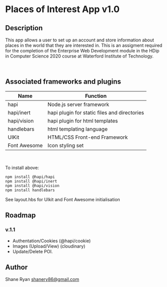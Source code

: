 # Places of Interest App v1.0

## Description
This app allows a user to set up an account and store information about places in the world that they are interested in. This is an assigment required for the completion of the Enterprise Web Development module in the HDip in Computer Science 2020 course at Waterford Institute of Technology.

<br />

## Associated frameworks and plugins
Name|Function|
|---|--------|
|hapi|Node.js server framework|
|hapi/inert|hapi plugin for static files and directories
|hapi/vision|hapi plugin for html templates
|handlebars|html templating language
|UIKit|HTML/CSS Front-end Framework
|Font Awesome|Icon styling set

<br />

To install above:
```
npm install @hapi/hapi
npm install @hapi/inert
npm install @hapi/vision
npm install handlebars
```
See layout.hbs for UIkit and Font Awesome initialisation

## Roadmap

### v.1.1
* Authentation/Cookies (@hapi/cookie)
* Images (Upload/View) (cloudinary)
* Update/Delete POI.

## Author
Shane Ryan
shanery86@gmail.com
